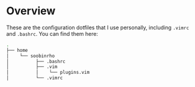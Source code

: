 # Overview

These are the configuration dotfiles that I use personally,
including `.vimrc` and `.bashrc`. You can find them here:

```bash
.
├── home
│    └── soobinrho
│          ├── .bashrc
│          ├── .vim
│          │    └── plugins.vim
│          └── .vimrc
```

<!--
On GitHub README.MD files, we can make folder structure
examples by using the bash command `tree`.
-->
